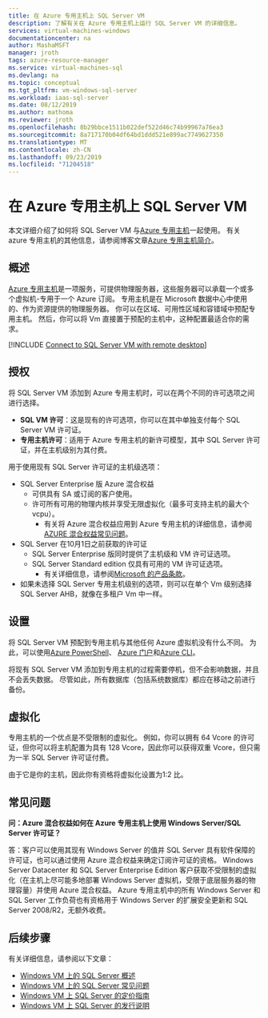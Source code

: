 ```yaml
---
title: 在 Azure 专用主机上 SQL Server VM
description: 了解有关在 Azure 专用主机上运行 SQL Server VM 的详细信息。
services: virtual-machines-windows
documentationcenter: na
author: MashaMSFT
manager: jroth
tags: azure-resource-manager
ms.service: virtual-machines-sql
ms.devlang: na
ms.topic: conceptual
ms.tgt_pltfrm: vm-windows-sql-server
ms.workload: iaas-sql-server
ms.date: 08/12/2019
ms.author: mathoma
ms.reviewer: jroth
ms.openlocfilehash: 8b29bbce1511b022def522d46c74b99967a76ea3
ms.sourcegitcommit: 8a717170b04df64bd1ddd521e899ac7749627350
ms.translationtype: MT
ms.contentlocale: zh-CN
ms.lasthandoff: 09/23/2019
ms.locfileid: "71204518"
---
```

# <a name="sql-server-vm-on-an-azure-dedicated-host"></a>在 Azure 专用主机上 SQL Server VM 

本文详细介绍了如何将 SQL Server VM 与[Azure 专用主机](/azure/virtual-machines/windows/dedicated-hosts)一起使用。 有关 azure 专用主机的其他信息，请参阅博客文章[Azure 专用主机简介](https://azure.microsoft.com/blog/introducing-azure-dedicated-host/)。 

## <a name="overview"></a>概述
[Azure 专用主机](/azure/virtual-machines/windows/dedicated-hosts)是一项服务，可提供物理服务器，这些服务器可以承载一个或多个虚拟机-专用于一个 Azure 订阅。 专用主机是在 Microsoft 数据中心中使用的、作为资源提供的物理服务器。 你可以在区域、可用性区域和容错域中预配专用主机。 然后，你可以将 Vm 直接置于预配的主机中，这种配置最适合你的需求。


[!INCLUDE [Connect to SQL Server VM with remote desktop](../../../../includes/virtual-machines-common-dedicated-hosts-preview.md)]


## <a name="licensing"></a>授权

将 SQL Server VM 添加到 Azure 专用主机时，可以在两个不同的许可选项之间进行选择。 

  - **SQL VM 许可**：这是现有的许可选项，你可以在其中单独支付每个 SQL Server VM 许可证。 
  - **专用主机许可**：适用于 Azure 专用主机的新许可模型，其中 SQL Server 许可证，并在主机级别为其付费。 


用于使用现有 SQL Server 许可证的主机级选项： 
  - SQL Server Enterprise 版 Azure 混合权益
    - 可供具有 SA 或订阅的客户使用。
    - 许可所有可用的物理内核并享受无限虚拟化（最多可支持主机的最大个 vcpu）。
        - 有关将 Azure 混合权益应用到 Azure 专用主机的详细信息，请参阅[AZURE 混合权益常见问题](https://azure.microsoft.com/pricing/hybrid-benefit/faq/)。 
  - SQL Server 在10月1日之前获取的许可证
      - SQL Server Enterprise 版同时提供了主机级和 VM 许可证选项。 
      - SQL Server Standard edition 仅具有可用的 VM 许可证选项。 
          - 有关详细信息，请参阅[Microsoft 的产品条款](https://www.microsoft.com/licensing/product-licensing/products)。 
  - 如果未选择 SQL Server 专用主机级别的选项，则可以在单个 Vm 级别选择 SQL Server AHB，就像在多租户 Vm 中一样。



## <a name="provisioning"></a>设置  
将 SQL Server VM 预配到专用主机与其他任何 Azure 虚拟机没有什么不同。 为此，可以使用[Azure PowerShell](../dedicated-hosts-powershell.md)、 [Azure 门户](../dedicated-hosts-portal.md)和[Azure CLI](../../linux/dedicated-hosts-cli.md)。

将现有 SQL Server VM 添加到专用主机的过程需要停机，但不会影响数据，并且不会丢失数据。 尽管如此，所有数据库（包括系统数据库）都应在移动之前进行备份。

## <a name="virtualization"></a>虚拟化 

专用主机的一个优点是不受限制的虚拟化。 例如，你可以拥有 64 Vcore 的许可证，但你可以将主机配置为具有 128 Vcore，因此你可以获得双重 Vcore，但只需为一半 SQL Server 许可证付费。 

由于它是你的主机，因此你有资格将虚拟化设置为1:2 比。 

## <a name="faq"></a>常见问题

**问：Azure 混合权益如何在 Azure 专用主机上使用 Windows Server/SQL Server 许可证？**

答：客户可以使用其现有 Windows Server 的值并 SQL Server 具有软件保障的许可证，也可以通过使用 Azure 混合权益来确定订阅许可证的资格。 Windows Server Datacenter 和 SQL Server Enterprise Edition 客户获取不受限制的虚拟化（在主机上尽可能多地部署 Windows Server 虚拟机，受限于底层服务器的物理容量）并使用 Azure 混合权益。  Azure 专用主机中的所有 Windows Server 和 SQL Server 工作负荷也有资格用于 Windows Server 的扩展安全更新和 SQL Server 2008/R2，无额外收费。 

## <a name="next-steps"></a>后续步骤

有关详细信息，请参阅以下文章： 

* [Windows VM 上的 SQL Server 概述](virtual-machines-windows-sql-server-iaas-overview.md)
* [Windows VM 上的 SQL Server 常见问题](virtual-machines-windows-sql-server-iaas-faq.md)
* [Windows VM 上 SQL Server 的定价指南](virtual-machines-windows-sql-server-pricing-guidance.md)
* [Windows VM 上 SQL Server 的发行说明](virtual-machines-windows-sql-server-iaas-release-notes.md)


